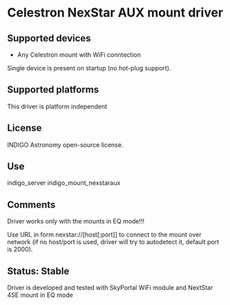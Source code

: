 # Celestron NexStar AUX mount driver

## Supported devices

* Any Celestron mount with WiFi conntection 

Single device is present on startup (no hot-plug support).

## Supported platforms

This driver is platform independent

## License

INDIGO Astronomy open-source license.

## Use

indigo_server indigo_mount_nexstaraux

## Comments

Driver works only with the mounts in EQ mode!!!

Use URL in form nexstar://[host[:port]] to connect to the mount over network (if no host/port is used, driver will try to autodetect it, default port is 2000).

## Status: Stable

Driver is developed and tested with SkyPortal WiFi module and NextStar 4SE mount in EQ mode
